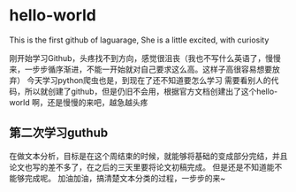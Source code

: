 # hello-world
This is the first github of laguarage, She is a little excited, with curiosity

刚开始学习Github，头疼找不到方向，感觉很沮丧（我也不写什么英语了，慢慢来，一步步循序渐进，不能一开始就对自己要求这么高。这样子高很容易想要放弃）
今天学习python爬虫也是，到现在了还不知道要怎么学习
需要看别人的代码，所以就创建了github，但是仍旧不会用，根据官方文档创建出了这个hello-world
啊，还是慢慢的来吧，越急越头疼

## 第二次学习guthub
在做文本分析，目标是在这个周结束的时候，就能够将基础的变成部分完结，并且论文也写的差不多了，在之后的三天里要将论文初稿完成。
但是还是不知道能不能够完成呢。
加油加油，搞清楚文本分类的过程，一步步的来~
